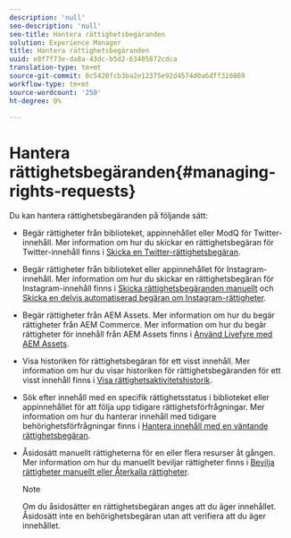 ```yaml
---
description: 'null'
seo-description: 'null'
seo-title: Hantera rättighetsbegäranden
solution: Experience Manager
title: Hantera rättighetsbegäranden
uuid: e8f7f73e-da8a-43dc-b5d2-63485872cdca
translation-type: tm+mt
source-git-commit: 0c5420fcb3ba2e12375e92d4574d0a6dff310869
workflow-type: tm+mt
source-wordcount: '250'
ht-degree: 0%

---
```



# Hantera rättighetsbegäranden{#managing-rights-requests}

Du kan hantera rättighetsbegäranden på följande sätt:

* Begär rättigheter från biblioteket, appinnehållet eller ModQ för Twitter-innehåll. Mer information om hur du skickar en rättighetsbegäran för Twitter-innehåll finns i [Skicka en Twitter-rättighetsbegäran](../c-how-requesting-rights-works/t-send-a-rights-request-to-own-a-digital-asset.md#t_send_a_rights_request_to_own_a_digital_asset).
* Begär rättigheter från biblioteket eller appinnehållet för Instagram-innehåll. Mer information om hur du skickar en rättighetsbegäran för Instagram-innehåll finns i [Skicka rättighetsbegäranden manuellt](../c-how-requesting-rights-works/c-send-instagram-manual-rights-request.md#c_send_instagram_manual_rights_request) och [Skicka en delvis automatiserad begäran om Instagram-rättigheter](../c-how-requesting-rights-works/c-send-an-instagram-rights-request-from-the-library.md#c_send_an_instagram_rights_request_from_the_library).

* Begär rättigheter från AEM Assets. Mer information om hur du begär rättigheter från AEM Commerce. Mer information om hur du begär rättigheter för innehåll från AEM Assets finns i [Använd Livefyre med AEM Assets](https://helpx.adobe.com/experience-manager/6-4/sites/administering/using/livefyre.html#UseLivefyrewithAEMAssets).
* Visa historiken för rättighetsbegäran för ett visst innehåll. Mer information om hur du visar historiken för rättighetsbegäranden för ett visst innehåll finns i [Visa rättighetsaktivitetshistorik](../c-how-requesting-rights-works/c-view-rights-activity-history.md#c_view_rights_activity_history).
* Sök efter innehåll med en specifik rättighetsstatus i biblioteket eller appinnehållet för att följa upp tidigare rättighetsförfrågningar. Mer information om hur du hanterar innehåll med tidigare behörighetsförfrågningar finns i [Hantera innehåll med en väntande rättighetsbegäran](../c-how-requesting-rights-works/t-manage-content-with-pending-rights-request.md#t_manage_content_with_pending_rights_request).
* Åsidosätt manuellt rättigheterna för en eller flera resurser åt gången. Mer information om hur du manuellt beviljar rättigheter finns i [Bevilja rättigheter manuellt eller Återkalla rättigheter](../c-how-requesting-rights-works/t-manually-grant-the-rights-for-one-or-more-assets.md#t_manually_grant_the_rights_for_one_or_more_assets).

   >[!NOTE]
   >
   >Om du åsidosätter en rättighetsbegäran anges att du äger innehållet. Åsidosätt inte en behörighetsbegäran utan att verifiera att du äger innehållet.

